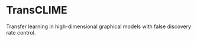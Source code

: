 # TransCLIME

Transfer learning in high-dimensional graphical models with false discovery rate control.
